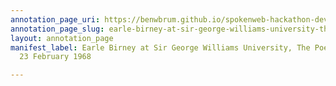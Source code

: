 ```yaml
---
annotation_page_uri: https://benwbrum.github.io/spokenweb-hackathon-development/annotations/earle-birney-at-sir-george-williams-university-the-poetry-series-23-february-1968-canvas-1-earle-birney.json
annotation_page_slug: earle-birney-at-sir-george-williams-university-the-poetry-series-23-february-1968-canvas-1-earle-birney
layout: annotation_page
manifest_label: Earle Birney at Sir George Williams University, The Poetry Series,
  23 February 1968

---
```


